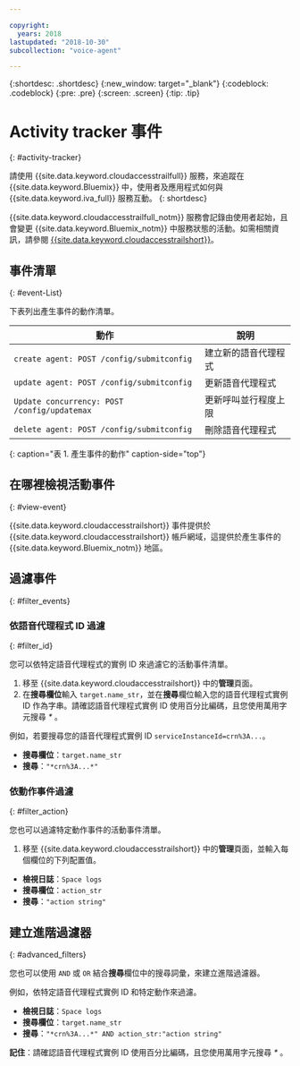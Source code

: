 ```yaml
---

copyright:
  years: 2018
lastupdated: "2018-10-30"
subcollection: "voice-agent"

---
```


{:shortdesc: .shortdesc}
{:new_window: target="_blank"}
{:codeblock: .codeblock}
{:pre: .pre}
{:screen: .screen}
{:tip: .tip}


# Activity tracker 事件
{: #activity-tracker}

請使用 {{site.data.keyword.cloudaccesstrailfull}} 服務，來追蹤在 {{site.data.keyword.Bluemix}} 中，使用者及應用程式如何與 {{site.data.keyword.iva_full}} 服務互動。
{: shortdesc}

{{site.data.keyword.cloudaccesstrailfull_notm}} 服務會記錄由使用者起始，且會變更 {{site.data.keyword.Bluemix_notm}} 中服務狀態的活動。如需相關資訊，請參閱 [{{site.data.keyword.cloudaccesstrailshort}}](/docs/services/cloud-activity-tracker?topic=cloud-activity-tracker-getting-started#getting-started)。

## 事件清單
{: #event-List}

下表列出產生事件的動作清單。

|動作|說明        |
| --- | ---- |
| `create agent: POST /config/submitconfig` |建立新的語音代理程式|
| `update agent: POST /config/submitconfig` |更新語音代理程式|
| `Update concurrency: POST /config/updatemax` |更新呼叫並行程度上限|
| `delete agent: POST /config/submitconfig` |刪除語音代理程式|
{: caption="表 1. 產生事件的動作" caption-side="top"}

## 在哪裡檢視活動事件
{: #view-event}

{{site.data.keyword.cloudaccesstrailshort}} 事件提供於 {{site.data.keyword.cloudaccesstrailshort}} 帳戶網域，這提供於產生事件的 {{site.data.keyword.Bluemix_notm}} 地區。

## 過濾事件
{: #filter_events}

### 依語音代理程式 ID 過濾
{: #filter_id}

您可以依特定語音代理程式的實例 ID 來過濾它的活動事件清單。

1. 移至 {{site.data.keyword.cloudaccesstrailshort}} 中的**管理**頁面。
2. 在**搜尋欄位**輸入 `target.name_str`，並在**搜尋**欄位輸入您的語音代理程式實例 ID 作為字串。請確認語音代理程式實例 ID 使用百分比編碼，且您使用萬用字元搜尋 _*_ 。

例如，若要搜尋您的語音代理程式實例 ID `serviceInstanceId=crn%3A...`。

  * **搜尋欄位**：`target.name_str`
  * **搜尋**：`"*crn%3A...*"`

### 依動作事件過濾
{: #filter_action}

您也可以過濾特定動作事件的活動事件清單。

1. 移至 {{site.data.keyword.cloudaccesstrailshort}} 中的**管理**頁面，並輸入每個欄位的下列配置值。

  * **檢視日誌**：`Space logs`
  * **搜尋欄位**：`action_str`
  * **搜尋**：`"action string"`

## 建立進階過濾器
{: #advanced_filters}

您也可以使用 `AND` 或 `OR` 結合**搜尋**欄位中的搜尋詞彙，來建立進階過濾器。

例如，依特定語音代理程式實例 ID 和特定動作來過濾。

* **檢視日誌**：`Space logs`
* **搜尋欄位**：`target.name_str`
* **搜尋**：`"*crn%3A...*" AND action_str:"action string"`

**記住**：請確認語音代理程式實例 ID 使用百分比編碼，且您使用萬用字元搜尋 _*_ 。
